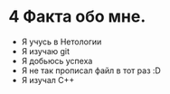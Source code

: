 # 4 Факта обо мне.
- Я учусь в Нетологии
- Я изучаю git
- Я добьюсь успеха
- Я не так прописал файл в тот раз :D
- Я изучал C++

